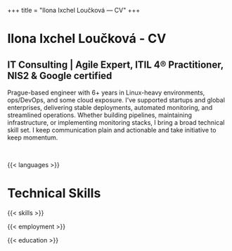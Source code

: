 +++
title = "Ilona Ixchel Loučková — CV"
+++

<h1 class="intro-title">Ilona Ixchel Loučková - CV</h1>

<h2 class="intro-subtitle">IT Consulting | Agile Expert, ITIL 4® Practitioner, NIS2 & Google certified</h2>

Prague-based engineer with 6+ years in Linux-heavy environments, ops/DevOps, and some cloud exposure. I’ve supported startups and global enterprises, delivering stable deployments, automated monitoring, and streamlined operations. Whether building pipelines, maintaining infrastructure, or implementing monitoring stacks, I bring a broad technical skill set. I keep communication plain and actionable and take initiative to keep momentum.

&nbsp;

{{< languages >}}
<h1 id="skills" class="intro-title">Technical Skills</h1>

{{< skills >}}
&nbsp;

{{< employment >}}

{{< education >}}